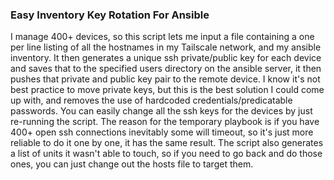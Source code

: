### Easy Inventory Key Rotation For Ansible
I manage 400+ devices, so this script lets me input a file containing a one per line listing of all the hostnames in my Tailscale network, and my ansible inventory.
It then generates a unique ssh private/public key for each device and saves that to the specified users directory on the ansible server, it then pushes that private and public key pair to the remote device.
I know it's not best practice to move private keys, but this is the best solution I could come up with, and removes the use of hardcoded credentials/predicatable passwords.
You can easily change all the ssh keys for the devices by just re-running the script.
The reason for the temporary playbook is if you have 400+ open ssh connections inevitably some will timeout, so it's just more reliable to do it one by one, it has the same result.
The script also generates a list of units it wasn't able to touch, so if you need to go back and do those ones, you can just change out the hosts file to target them.
